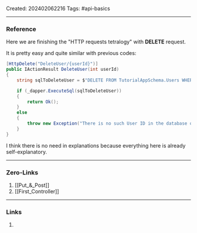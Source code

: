 Created: 202402062216
Tags: #api-basics 

---
### Reference

Here we are finishing the "HTTP requests tetralogy" with **DELETE** request.

It is pretty easy and quite similar with previous codes:

```cs
[HttpDelete("DeleteUser/{userId}")]
public IActionResult DeleteUser(int userId)
{
	string sqlToDeleteUser = $"DELETE FROM TutorialAppSchema.Users WHERE UserId = {userId}";

	if (_dapper.ExecuteSql(sqlToDeleteUser))
	{
		return Ok();
	}
	else
	{
		throw new Exception("There is no such User ID in the database or failed to delete user. Try again!");
	}
}
```

I think there is no need in explanations because everything here is already self-explanatory.

---
### Zero-Links

1. [[Put_&_Post]]
2. [[First_Controller]]

-------
### Links

1. 
